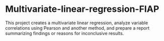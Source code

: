 # Multivariate-linear-regression-FIAP
This project creates a multivariate linear regression, analyze variable correlations using Pearson and another method, and prepare a report summarizing findings or reasons for inconclusive results.
